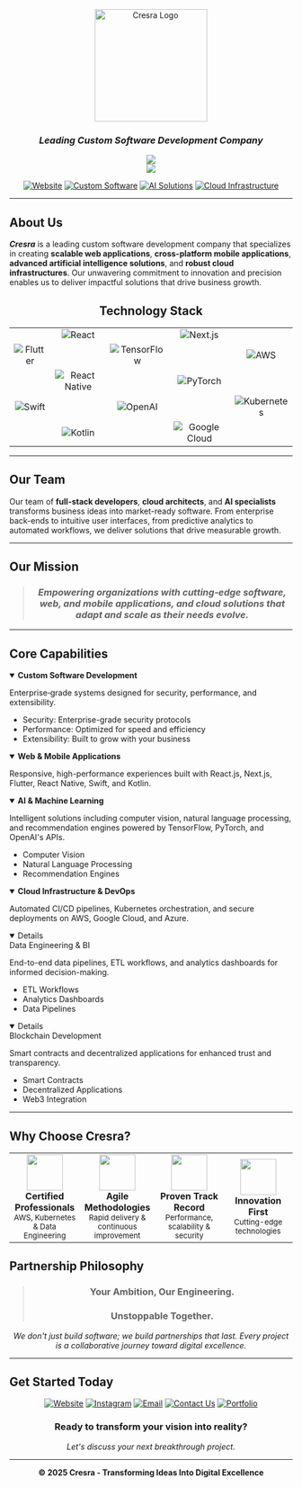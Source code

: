 <div align="center">

<img src="https://cresra.com/_next/image?url=%2Flogos%2Flogo.png&w=256&q=75" alt="Cresra Logo" width="200" height="auto" />

### *Leading Custom Software Development Company*

<p align="center">
  <img src="https://readme-typing-svg.herokuapp.com?font=Fira+Code&weight=600&size=24&duration=2000&pause=1000&color=019062&center=true&vCenter=true&width=500&lines=Your+Ambition%2C+Our+Engineering" />
  <br/>
  <img src="https://readme-typing-svg.herokuapp.com?font=Fira+Code&weight=600&size=24&duration=2000&pause=1000&color=019062&center=true&vCenter=true&width=500&lines=Unstoppable+Together" />
</p>

[![Website](https://img.shields.io/badge/🌐_Website-cresra.com-019062?style=for-the-badge&logo=globe&logoColor=white)](https://cresra.com)
[![Custom Software](https://img.shields.io/badge/⚡_Custom_Software-Development-4d1b4d?style=for-the-badge)](https://cresra.com)
[![AI Solutions](https://img.shields.io/badge/🤖_AI_&_ML-Solutions-019062?style=for-the-badge)](https://cresra.com)
[![Cloud Infrastructure](https://img.shields.io/badge/☁️_Cloud-Infrastructure-4d1b4d?style=for-the-badge)](https://cresra.com)

---

</div>

## **About Us**

***Cresra*** is a leading custom software development company that specializes in creating **scalable web applications**, **cross-platform mobile applications**, **advanced artificial intelligence solutions**, and **robust cloud infrastructures**. Our unwavering commitment to innovation and precision enables us to deliver impactful solutions that drive business growth.

<div align="center">

## **Technology Stack**

<table>
<tr>
<td></td>
<td align="center">
<img src="https://img.shields.io/badge/React-61DAFB?style=for-the-badge&logo=react&logoColor=black" alt="React"/>
</td>
<td></td>
<td align="center">
<img src="https://img.shields.io/badge/Next.js-000000?style=for-the-badge&logo=next.js&logoColor=white" alt="Next.js"/>
</td>
<td></td>
</tr>
<tr>
<td align="center">
<img src="https://img.shields.io/badge/Flutter-02569B?style=for-the-badge&logo=flutter&logoColor=white" alt="Flutter"/>
</td>
<td></td>
<td align="center">
<img src="https://img.shields.io/badge/TensorFlow-FF6F00?style=for-the-badge&logo=tensorflow&logoColor=white" alt="TensorFlow"/>
</td>
<td></td>
<td align="center">
<img src="https://img.shields.io/badge/AWS-232F3E?style=for-the-badge&logo=amazon-aws&logoColor=white" alt="AWS"/>
</td>
</tr>
<tr>
<td></td>
<td align="center">
<img src="https://img.shields.io/badge/React_Native-20232A?style=for-the-badge&logo=react&logoColor=61DAFB" alt="React Native"/>
</td>
<td></td>
<td align="center">
<img src="https://img.shields.io/badge/PyTorch-EE4C2C?style=for-the-badge&logo=pytorch&logoColor=white" alt="PyTorch"/>
</td>
<td></td>
</tr>
<tr>
<td align="center">
<img src="https://img.shields.io/badge/Swift-FA7343?style=for-the-badge&logo=swift&logoColor=white" alt="Swift"/>
</td>
<td></td>
<td align="center">
<img src="https://img.shields.io/badge/OpenAI-412991?style=for-the-badge&logo=openai&logoColor=white" alt="OpenAI"/>
</td>
<td></td>
<td align="center">
<img src="https://img.shields.io/badge/Kubernetes-326CE5?style=for-the-badge&logo=kubernetes&logoColor=white" alt="Kubernetes"/>
</td>
</tr>
<tr>
<td></td>
<td align="center">
<img src="https://img.shields.io/badge/Kotlin-0095D5?style=for-the-badge&logo=kotlin&logoColor=white" alt="Kotlin"/>
</td>
<td></td>
<td align="center">
<img src="https://img.shields.io/badge/Google_Cloud-4285F4?style=for-the-badge&logo=google-cloud&logoColor=white" alt="Google Cloud"/>
</td>
<td></td>
</tr>
</table>

</div>

---

## **Our Team**

Our team of **full-stack developers**, **cloud architects**, and **AI specialists** transforms business ideas into market-ready software. From enterprise back-ends to intuitive user interfaces, from predictive analytics to automated workflows, we deliver solutions that drive measurable growth.

---

## **Our Mission**

<div align="center">

> ### *Empowering organizations with cutting‑edge software, web, and mobile applications, and cloud solutions that adapt and scale as their needs evolve.*

</div>

---

## **Core Capabilities**

<details open>
<summary><b>Custom Software Development</b></summary>

Enterprise‑grade systems designed for security, performance, and extensibility.

- Security: Enterprise-grade security protocols
- Performance: Optimized for speed and efficiency  
- Extensibility: Built to grow with your business
</details>

<details open>
<summary><b>Web & Mobile Applications</b></summary>

Responsive, high-performance experiences built with React.js, Next.js, Flutter, React Native, Swift, and Kotlin.
</details>

<details open>
<summary><b>AI & Machine Learning</b></summary>

Intelligent solutions including computer vision, natural language processing, and recommendation engines powered by TensorFlow, PyTorch, and OpenAI's APIs.

- Computer Vision
- Natural Language Processing  
- Recommendation Engines
</details>

<details open>
<summary><b>Cloud Infrastructure & DevOps</b></summary>

Automated CI/CD pipelines, Kubernetes orchestration, and secure deployments on AWS, Google Cloud, and Azure.
</details>

<details open>Data Engineering & BI</b></summary>

End-to-end data pipelines, ETL workflows, and analytics dashboards for informed decision-making.

- ETL Workflows
- Analytics Dashboards
- Data Pipelines
</details>

<details open>Blockchain Development</b></summary>

Smart contracts and decentralized applications for enhanced trust and transparency.

- Smart Contracts
- Decentralized Applications
- Web3 Integration
</details>

---

## **Why Choose Cresra?**

<div align="center">

<table>
<tr>
<td align="center" width="25%">
<img src="https://cdn-icons-gif.flaticon.com/10690/10690664.gif" width="64">
<br><b>Certified Professionals</b>
<br><small>AWS, Kubernetes & Data Engineering</small>
</td>
<td align="center" width="25%">
<img src="https://cdn-icons-gif.flaticon.com/18863/18863575.gif" width="64">
<br><b>Agile Methodologies</b>
<br><small>Rapid delivery & continuous improvement</small>
</td>
<td align="center" width="25%">
<img src="https://cdn-icons-gif.flaticon.com/16894/16894129.gif" width="64">
<br><b>Proven Track Record</b>
<br><small>Performance, scalability & security</small>
</td>
<td align="center" width="25%">
<img src="https://cdn-icons-gif.flaticon.com/15557/15557672.gif" width="64">
<br><b>Innovation First</b>
<br><small>Cutting-edge technologies</small>
</td>
</tr>
</table>

</div>

## **Partnership Philosophy**

<div align="center">

> ### **Your Ambition, Our Engineering.**  
> ### **Unstoppable Together.**

*We don't just build software; we build partnerships that last. Every project is a collaborative journey toward digital excellence.*

</div>

---
## **Get Started Today**

<div align="center">

[![Website](https://img.shields.io/badge/Visit_Our_Website-019062?style=for-the-badge&logo=globe&logoColor=white)](https://cresra.com)
[![Instagram](https://img.shields.io/badge/Visit_Our_Instagram-4d1b4d?style=for-the-badge&logo=instagram&logoColor=white)](https://instagram.com/cresra.dev)
[![Email](https://img.shields.io/badge/Email_Us-019062?style=for-the-badge&logo=mail&logoColor=white)](mailto:contact@cresra.com)
[![Contact Us](https://img.shields.io/badge/Start_Your_Project-4d1b4d?style=for-the-badge&logo=rocket&logoColor=white)](https://cresra.com/contact)
[![Portfolio](https://img.shields.io/badge/View_Portfolio-019062?style=for-the-badge&logo=briefcase&logoColor=white)](https://cresra.com/portfolio)

### **Ready to transform your vision into reality?**
*Let's discuss your next breakthrough project.*

---

**© 2025 Cresra - Transforming Ideas Into Digital Excellence**

</div>
